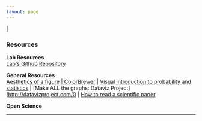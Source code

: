 ```yaml
---
layout: page
---
```

|

### Resources

**Lab Resources**  
[Lab's Github Repository](https://github.com/jagannathan-lab)  

**General Resources**  
[Aesthetics of a figure](https://www.gabrielaplucinska.com/) | [ColorBrewer](http://colorbrewer2.org/) | [Visual introduction to probability and statistics](http://students.brown.edu/seeing-theory/) | [Make ALL the graphs: Dataviz Project](http://datavizproject.com/0 | [How to read a scientific paper](https://www.elsevier.com/connect/infographic-how-to-read-a-scientific-paper)  

**Open Science**  



---

